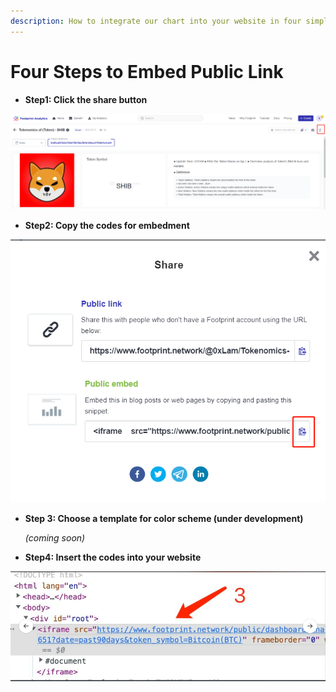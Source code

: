 ```yaml
---
description: How to integrate our chart into your website in four simple steps.
---
```


# Four Steps to Embed Public Link

* **Step1: Click the share button**

![](<../../../.gitbook/assets/0 (2)>)

* **Step2: Copy the codes for embedment**

![](../../../.gitbook/assets/1)

*   **Step 3: Choose a template for color scheme (under development)**

    &#x20;_(coming soon)_
* **Step4: Insert the codes into your website**

![](<../../../.gitbook/assets/2 (4) (1) (1)>)
